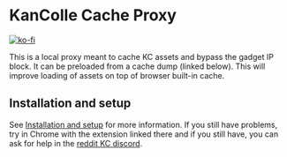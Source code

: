 KanColle Cache Proxy
=======
[![ko-fi](https://www.ko-fi.com/img/githubbutton_sm.svg)](https://ko-fi.com/A0A81MOVN)

This is a local proxy meant to cache KC assets and bypass the gadget IP block. It can be preloaded from a cache dump (linked below). This will improve loading of assets on top of browser built-in cache.

## Installation and setup
See [Installation and setup](https://github.com/Tibowl/KCCacheProxy/wiki/Installation-and-setup) for more information. If you still have problems, try in Chrome with the extension linked there and if you still have, you can ask for help in the [reddit KC discord](https://discord.gg/RtSadWM).